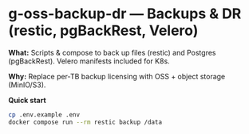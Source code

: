 # g-oss-backup-dr — Backups & DR (restic, pgBackRest, Velero)

**What:** Scripts & compose to back up files (restic) and Postgres (pgBackRest). Velero manifests included for K8s.

**Why:** Replace per‑TB backup licensing with OSS + object storage (MinIO/S3).

**Quick start**
```bash
cp .env.example .env
docker compose run --rm restic backup /data
```
